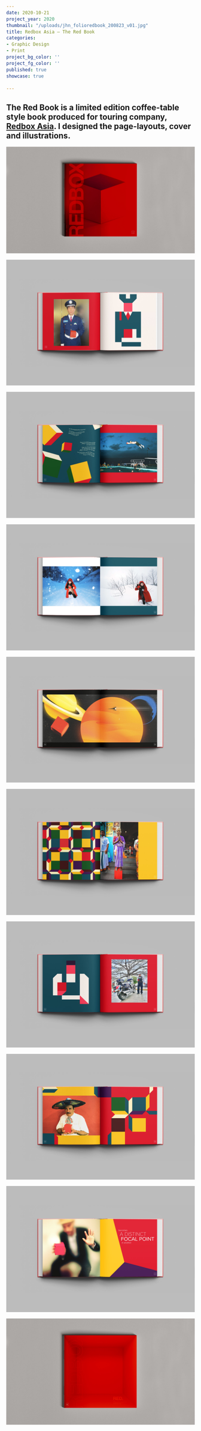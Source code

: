 ```yaml
---
date: 2020-10-21
project_year: 2020
thumbnail: "/uploads/jhn_folioredbook_200823_v01.jpg"
title: Redbox Asia – The Red Book
categories:
- Graphic Design
- Print
project_bg_color: ''
project_fg_color: ''
published: true
showcase: true

---
```

## The Red Book is a limited edition coffee-table style book produced for touring company, [Redbox Asia](https://www.instagram.com/redbox.asia/). I designed the page-layouts, cover and illustrations.

<gallery>

![](/uploads/RBX_FolioRedbookCover_00002.jpg)

![](/uploads/RBX_FolioRedbook_00001.jpg)

![](/uploads/RBX_FolioRedbook_00006.jpg)

![](/uploads/RBX_FolioRedbook_00002.jpg)

![](/uploads/RBX_FolioRedbook_00003.jpg)

![](/uploads/RBX_FolioRedbook_00004.jpg)

![](/uploads/RBX_FolioRedbook_00005.jpg)

![](/uploads/RBX_FolioRedbook_00007.jpg)

![](/uploads/RBX_FolioRedbook_00008.jpg)

![](/uploads/RBX_FolioRedbookCover_00001.jpg)

</gallery>
